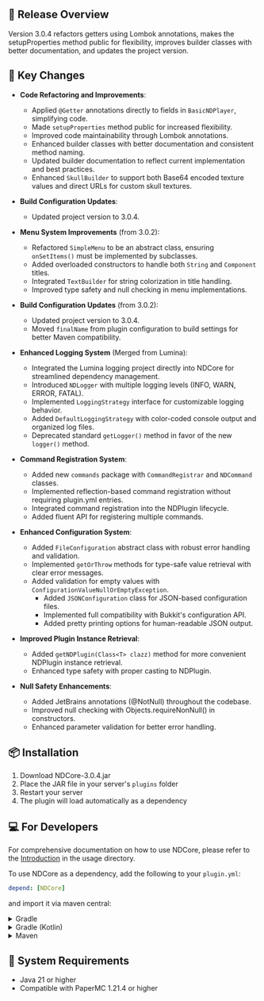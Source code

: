 ## 🎯 Release Overview

Version 3.0.4 refactors getters using Lombok annotations, makes the setupProperties method public for flexibility,
improves builder classes with better documentation, and updates the project version.

## 🚀 Key Changes

- **Code Refactoring and Improvements**:
  - Applied `@Getter` annotations directly to fields in `BasicNDPlayer`, simplifying code.
  - Made `setupProperties` method public for increased flexibility.
  - Improved code maintainability through Lombok annotations.
  - Enhanced builder classes with better documentation and consistent method naming.
  - Updated builder documentation to reflect current implementation and best practices.
  - Enhanced `SkullBuilder` to support both Base64 encoded texture values and direct URLs for custom skull textures.

- **Build Configuration Updates**:
  - Updated project version to 3.0.4.

- **Menu System Improvements** (from 3.0.2):
  - Refactored `SimpleMenu` to be an abstract class, ensuring `onSetItems()` must be implemented by subclasses.
  - Added overloaded constructors to handle both `String` and `Component` titles.
  - Integrated `TextBuilder` for string colorization in title handling.
  - Improved type safety and null checking in menu implementations.

- **Build Configuration Updates** (from 3.0.2):
  - Updated project version to 3.0.4.
  - Moved `finalName` from plugin configuration to build settings for better Maven compatibility.

- **Enhanced Logging System** (Merged from Lumina):
  - Integrated the Lumina logging project directly into NDCore for streamlined dependency management.
  - Introduced `NDLogger` with multiple logging levels (INFO, WARN, ERROR, FATAL).
  - Implemented `LoggingStrategy` interface for customizable logging behavior.
  - Added `DefaultLoggingStrategy` with color-coded console output and organized log files.
  - Deprecated standard `getLogger()` method in favor of the new `logger()` method.

- **Command Registration System**:
    - Added new `commands` package with `CommandRegistrar` and `NDCommand` classes.
    - Implemented reflection-based command registration without requiring plugin.yml entries.
    - Integrated command registration into the NDPlugin lifecycle.
    - Added fluent API for registering multiple commands.

- **Enhanced Configuration System**:
  - Added `FileConfiguration` abstract class with robust error handling and validation.
  - Implemented `getOrThrow` methods for type-safe value retrieval with clear error messages.
  - Added validation for empty values with `ConfigurationValueNullOrEmptyException`.
    - Added `JSONConfiguration` class for JSON-based configuration files.
    - Implemented full compatibility with Bukkit's configuration API.
    - Added pretty printing options for human-readable JSON output.

- **Improved Plugin Instance Retrieval**:
  - Added `getNDPlugin(Class<T> clazz)` method for more convenient NDPlugin instance retrieval.
  - Enhanced type safety with proper casting to NDPlugin.

- **Null Safety Enhancements**:
  - Added JetBrains annotations (@NotNull) throughout the codebase.
  - Improved null checking with Objects.requireNonNull() in constructors.
  - Enhanced parameter validation for better error handling.

## 📦 Installation

1. Download NDCore-3.0.4.jar
2. Place the JAR file in your server's `plugins` folder
3. Restart your server
4. The plugin will load automatically as a dependency

## 💻 For Developers

For comprehensive documentation on how to use NDCore, please refer to the [Introduction](usage/Introduction.md) in the
usage directory.

To use NDCore as a dependency, add the following to your `plugin.yml`:

```yaml
depend: [NDCore]
```

and import it via maven central:

<details>
<summary>Gradle</summary>

```gradle
implementation 'dev.nelmin.minecraft:core-paper:3.0.4'
```

</details>

<details>
<summary>Gradle (Kotlin)</summary>

```kts
implementation("dev.nelmin.minecraft:core-paper:3.0.4")
```

</details>

<details>
<summary>Maven</summary>

```xml
<dependency>
    <groupId>dev.nelmin.minecraft</groupId>
    <artifactId>core-paper</artifactId>
  <version>3.0.4</version>
</dependency>
```

</details>

## 📌 System Requirements

- Java 21 or higher
- Compatible with PaperMC 1.21.4 or higher
